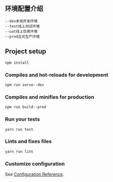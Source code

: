 ## 环境配置介绍

```
--dev本地开发环境
--test线上测试环境
--uat线上仿真环境
--prod正式生产环境
```

## Project setup

```
npm install
```

### Compiles and hot-reloads for development

```
npm run serve--dev
```

### Compiles and minifies for production

```
npm run build--prod
```

### Run your tests

```
yarn run test
```

### Lints and fixes files

```
yarn run lint
```

### Customize configuration

See [Configuration Reference](https://cli.vuejs.org/config/).
